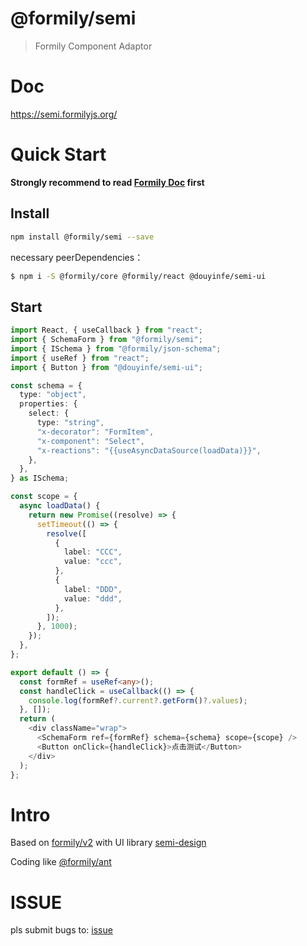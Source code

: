 # @formily/semi

> Formily Component Adaptor

# Doc

https://semi.formilyjs.org/

# Quick Start

**Strongly recommend to read [Formily Doc](https://v2.formilyjs.org/) first**

## Install

```bash
npm install @formily/semi --save
```

necessary peerDependencies：

```bash
$ npm i -S @formily/core @formily/react @douyinfe/semi-ui
```

## Start

```typescript
import React, { useCallback } from "react";
import { SchemaForm } from "@formily/semi";
import { ISchema } from "@formily/json-schema";
import { useRef } from "react";
import { Button } from "@douyinfe/semi-ui";

const schema = {
  type: "object",
  properties: {
    select: {
      type: "string",
      "x-decorator": "FormItem",
      "x-component": "Select",
      "x-reactions": "{{useAsyncDataSource(loadData)}}",
    },
  },
} as ISchema;

const scope = {
  async loadData() {
    return new Promise((resolve) => {
      setTimeout(() => {
        resolve([
          {
            label: "CCC",
            value: "ccc",
          },
          {
            label: "DDD",
            value: "ddd",
          },
        ]);
      }, 1000);
    });
  },
};

export default () => {
  const formRef = useRef<any>();
  const handleClick = useCallback(() => {
    console.log(formRef?.current?.getForm()?.values);
  }, []);
  return (
    <div className="wrap">
      <SchemaForm ref={formRef} schema={schema} scope={scope} />
      <Button onClick={handleClick}>点击测试</Button>
    </div>
  );
};
```

# Intro

Based on [formily/v2](https://v2.formilyjs.org/)
with UI library [semi-design](https://semi.design/)

Coding like [@formily/ant](https://github.com/alibaba/formily/tree/formily_next/packages/antd)

# ISSUE

pls submit bugs to: [issue](https://github.com/formilyjs/semi/issues)
